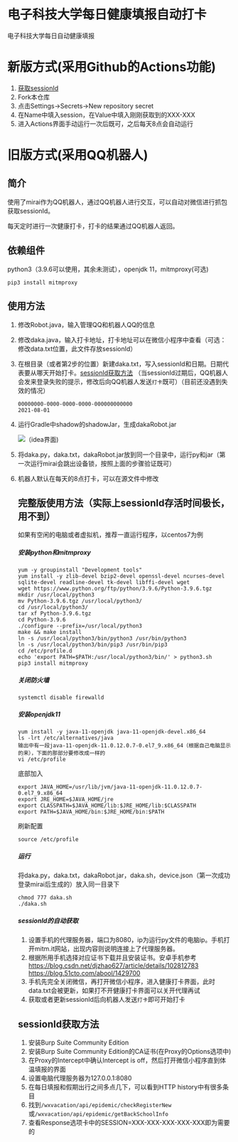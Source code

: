 # 电子科技大学每日健康填报自动打卡

电子科技大学每日自动健康填报

# 新版方式(采用Github的Actions功能)

1. [获取sessionId](#sessionId获取方法)
2. Fork本仓库
3. 点击Settings→Secrets→New repository secret
4. 在Name中填入session，在Value中填入刚刚获取到的XXX-XXX
5. 进入Actions界面手动运行一次后既可，之后每天8点会自动运行

# 旧版方式(采用QQ机器人)

## 简介

使用了mirai作为QQ机器人，通过QQ机器人进行交互，可以自动对微信进行抓包获取sessionId。

每天定时进行一次健康打卡，打卡的结果通过QQ机器人返回。

## 依赖组件

python3（3.9.6可以使用，其余未测试），openjdk 11，mitmproxy(可选)

```
pip3 install mitmproxy
```

## 使用方法

1. 修改Robot.java，输入管理QQ和机器人QQ的信息

2. 修改daka.java，输入打卡地址，打卡地址可以在微信小程序中查看（可选：修改data.txt位置，此文件存放sessionId）

3. 在根目录（或者第2步的位置）新建daka.txt，写入sessionId和日期。日期代表要从哪天开始打卡。[sessionId获取方法](#sessionId获取方法)
   （当sessionId过期后，QQ机器人会发来登录失败的提示，修改后向QQ机器人发送`打卡`既可）（目前还没遇到失效的情况）

   ```
   00000000-0000-0000-0000-000000000000
   2021-08-01
   ```

4. 运行Gradle中shadow的shadowJar，生成dakaRobot.jar

   ![](https://i.loli.net/2021/08/04/WMUkaTmYe3fB86H.png)（idea界面)

5. 将daka.py，daka.txt，dakaRobot.jar放到同一个目录中，运行py和jar（第一次运行mirai会跳出设备锁，按照上面的步骤验证既可）

6. 机器人默认在每天的8点打卡，可以在源文件中修改

   ## 完整版使用方法（实际上sessionId存活时间极长，用不到）

   如果有空闲的电脑或者虚拟机，推荐一直运行程序，以centos7为例

   ##### 安装python和mitmproxy

   ```
   yum -y groupinstall "Development tools"
   yum install -y zlib-devel bzip2-devel openssl-devel ncurses-devel sqlite-devel readline-devel tk-devel libffi-devel wget
   wget https://www.python.org/ftp/python/3.9.6/Python-3.9.6.tgz
   mkdir /usr/local/python3
   mv Python-3.9.6.tgz /usr/local/python3/
   cd /usr/local/python3/
   tar xf Python-3.9.6.tgz 
   cd Python-3.9.6
   ./configure --prefix=/usr/local/python3
   make && make install
   ln -s /usr/local/python3/bin/python3 /usr/bin/python3
   ln -s /usr/local/python3/bin/pip3 /usr/bin/pip3
   cd /etc/profile.d
   echo 'export PATH=$PATH:/usr/local/python3/bin/' > python3.sh
   pip3 install mitmproxy
   ```

   ##### 关闭防火墙

   ```
   systemctl disable firewalld
   ```

   ##### 安装openjdk11

   ```
   yum install -y java-11-openjdk java-11-openjdk-devel.x86_64
   ls -lrt /etc/alternatives/java
   输出中有一段java-11-openjdk-11.0.12.0.7-0.el7_9.x86_64（根据自己电脑显示的来），下面的那部分要修改成一样的
   vi /etc/profile
   ```

   底部加入

   ```
   export JAVA_HOME=/usr/lib/jvm/java-11-openjdk-11.0.12.0.7-0.el7_9.x86_64
   export JRE_HOME=$JAVA_HOME/jre
   export CLASSPATH=$JAVA_HOME/lib:$JRE_HOME/lib:$CLASSPATH
   export PATH=$JAVA_HOME/bin:$JRE_HOME/bin:$PATH
   ```

   刷新配置

   ```
   source /etc/profile
   ```

   ##### 运行

   将daka.py，daka.txt，dakaRobot.jar，daka.sh，device.json（第一次成功登录mirai后生成的）放入同一目录下

   ```
   chmod 777 daka.sh
   ./daka.sh
   ```

   ##### sessionId的自动获取

    1. 设置手机的代理服务器，端口为8080，ip为运行py文件的电脑ip。手机打开mitm.it网站，出现内容则说明连接上了代理服务器。
    2. 根据所用手机选择对应证书下载并且安装证书。安卓手机参考
       https://blog.csdn.net/djzhao627/article/details/102812783
       https://blog.51cto.com/abool/1429700
    3. 手机先完全关闭微信，再打开微信小程序，进入健康打卡界面，此时data.txt会被更新，如果打不开健康打卡界面可以关开代理再试
    4. 获取或者更新sessionId后向机器人发送`打卡`即可开始打卡

   ## sessionId获取方法

    1. 安装Burp Suite Community Edition
    2. 安装Burp Suite Community Edition的CA证书(在Proxy的Options选项中)
    3. 在Proxy的Intercept中确认Intercept is off，然后打开微信小程序直到体温填报的界面
    4. 设置电脑代理服务器为127.0.0.1:8080
    5. 在每日填报和假期出行之间多点几下，可以看到HTTP history中有很多条目
    6. 找到`/wxvacation/api/epidemic/checkRegisterNew`或`/wxvacation/api/epidemic/getBackSchoolInfo`
    7. 查看Response选项卡中的SESSION=XXX-XXX-XXX-XXX-XXX即为需要的

